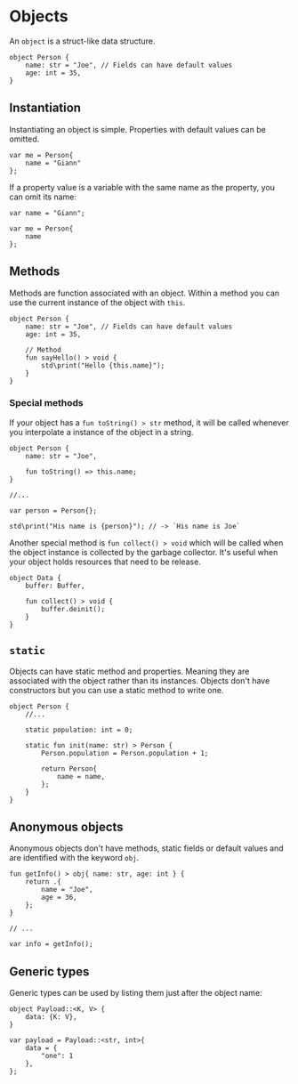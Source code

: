 # Objects

An `object` is a struct-like data structure. 
```buzz
object Person {
    name: str = "Joe", // Fields can have default values
    age: int = 35,
}
```

## Instantiation
Instantiating an object is simple. Properties with default values can be omitted.
```buzz
var me = Person{
    name = "Giann"
};
```

If a property value is a variable with the same name as the property, you can omit its name:
```buzz
var name = "Giann";

var me = Person{
    name
};
```

## Methods
Methods are function associated with an object. Within a method you can use the current instance of the object with `this`.
```buzz
object Person {
    name: str = "Joe", // Fields can have default values
    age: int = 35,

    // Method
    fun sayHello() > void {
        std\print("Hello {this.name}");
    }
}
```

### Special methods

If your object has a `fun toString() > str` method, it will be called whenever you interpolate a instance of the object in a string.
```buzz
object Person {
    name: str = "Joe",

    fun toString() => this.name;
}

//...

var person = Person{};

std\print("His name is {person}"); // -> `His name is Joe`
```

Another special method is `fun collect() > void` which will be called when the object instance is collected by the garbage collector. It's useful when your object holds resources that need to be release.
```buzz
object Data {
    buffer: Buffer,

    fun collect() > void {
        buffer.deinit();
    }
}
```

## `static`
Objects can have static method and properties. Meaning they are associated with the object rather than its instances.
Objects don't have constructors but you can use a static method to write one.
```buzz
object Person {
    //...

    static population: int = 0;

    static fun init(name: str) > Person {
        Person.population = Person.population + 1;

        return Person{
            name = name,
        };
    }
}
```

## Anonymous objects
Anonymous objects don't have methods, static fields or default values and are identified with the keyword `obj`.
```buzz
fun getInfo() > obj{ name: str, age: int } {
    return .{
        name = "Joe",
        age = 36,
    };
}

// ...

var info = getInfo();
```

## Generic types
Generic types can be used by listing them just after the object name:
```buzz
object Payload::<K, V> {
    data: {K: V},
}

var payload = Payload::<str, int>{
    data = {
        "one": 1
    },
};
```
